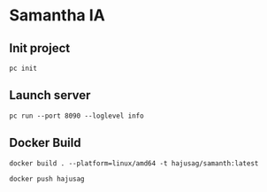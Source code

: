 # Samantha IA 
## Init project
```pc init```

## Launch server 
```pc run --port 8090 --loglevel info```


## Docker Build

```docker build . --platform=linux/amd64 -t hajusag/samanth:latest```

```docker push hajusag```